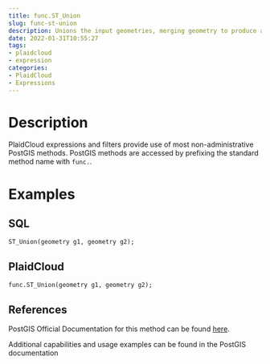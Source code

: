 ```yaml
---
title: func.ST_Union
slug: func-st-union
description: Unions the input geometries, merging geometry to produce a result geometry with no overlaps
date: 2022-01-31T10:55:27
tags:
- plaidcloud
- expression
categories:
- PlaidCloud
- Expressions
---
```



# Description


PlaidCloud expressions and filters provide use of most non-administrative PostGIS methods. PostGIS methods are accessed by prefixing the standard method name with `func.`.



# Examples


## SQL



```
ST_Union(geometry g1, geometry g2);
```


## PlaidCloud



```
func.ST_Union(geometry g1, geometry g2);
```


## References


PostGIS Official Documentation for this method can be found [here](https://postgis.net/docs/manual-3.1/ST_Union.html).



Additional capabilities and usage examples can be found in the PostGIS documentation

